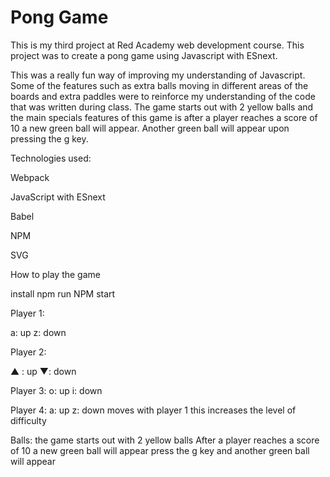 # Pong Game

This is my third project at Red Academy web development course. This project was to create a pong game using Javascript with ESnext.

This was a really fun way of improving my understanding of Javascript. Some of the features such as extra balls moving in different areas of the boards and extra paddles were to reinforce my understanding of the code that was written during class. The game starts out with 2 yellow balls and the main specials features of this game is after a player reaches a score of 10 a new green ball will appear. Another green ball will appear upon pressing the g key.

Technologies used:

Webpack

JavaScript with ESnext

Babel

NPM 

SVG

How to play the game

install npm
run NPM start 

Player 1:

a: up
z: down

Player 2:

▲ : up
▼: down

Player 3:
o: up
i: down

Player 4:
a: up
z: down
moves with player 1 this increases the level of difficulty

Balls: the game starts out with 2 yellow balls
After a player reaches a score of 10 a new green ball will appear
press the g key and another green ball will appear

